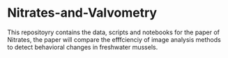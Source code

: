 # Nitrates-and-Valvometry
This repositoyry contains the data, scripts and notebooks for the paper of Nitrates, the paper will compare the efffcienciy of image analysis methods to detect behavioral changes in freshwater mussels.
